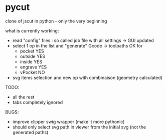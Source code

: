 # pycut
clone of jscut  in python - only the very beginning


what is currently working:
- read "config" files : so called job file with all settings -> GUI updated
- select 1 op  in the list and "generate" Gcode -> toolpaths OK for
   + pocket   YES
   + outside  YES
   + inside   YES
   + engrave  YES
   + vPocket   NO
- svg items selection and new op with combinaison (geometry calculated)



TODO:
- all the rest
- tabs completely ignored


BUGS:
- improve clipper swig wrapper (make it more pythonic)
- should only select svg path in viewer from the initial svg (not the generated paths)